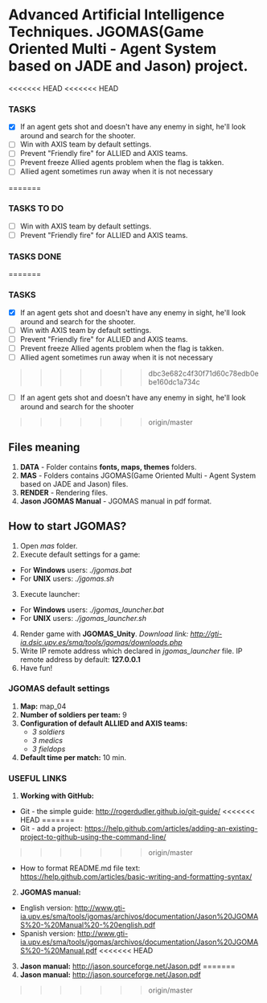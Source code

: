 # Advanced Artificial Intelligence Techniques. JGOMAS(Game Oriented Multi - Agent System based on JADE and Jason) project.

<<<<<<< HEAD
<<<<<<< HEAD
 ### TASKS
 - [X] If an agent gets shot and doesn't have any enemy in sight, he'll look around and search for the shooter.
 - [ ] Win with AXIS team by default settings.
 - [ ] Prevent "Friendly fire" for ALLIED and AXIS teams.
 - [ ] Prevent freeze Allied agents problem when the flag is takken.
 - [ ] Allied agent sometimes run away when it is not necessary

=======
 ### TASKS TO DO

 - [ ] Win with AXIS team by default settings.
 - [ ] Prevent "Friendly fire" for ALLIED and AXIS teams.

 ### TASKS DONE
=======
 ### TASKS
 - [X] If an agent gets shot and doesn't have any enemy in sight, he'll look around and search for the shooter.
 - [ ] Win with AXIS team by default settings.
 - [ ] Prevent "Friendly fire" for ALLIED and AXIS teams.
 - [ ] Prevent freeze Allied agents problem when the flag is takken.
 - [ ] Allied agent sometimes run away when it is not necessary
>>>>>>> dbc3e682c4f30f71d60c78edb0ebe160dc1a734c

 - [ ] If an agent gets shot and doesn't have any enemy in sight, he'll look around and search for the shooter
 
>>>>>>> origin/master
## Files meaning
1. __DATA__ - Folder contains __fonts, maps, themes__ folders.
2. __MAS__ - Folders contains JGOMAS(Game Oriented Multi - Agent System based on JADE and Jason) files.
3. __RENDER__ - Rendering files.
4. __Jason JGOMAS Manual__ - JGOMAS manual in pdf format.

## How to start JGOMAS?
1. Open _mas_ folder.
2. Execute default settings for a game:
 - For __Windows__ users: _./jgomas.bat_
 - For __UNIX__ users: _./jgomas.sh_
 3. Execute launcher:
 - For __Windows__ users: _./jgomas_launcher.bat_
 - For __UNIX__ users: _./jgomas_launcher.sh_
 4. Render game with __JGOMAS_Unity__. _Download link: http://gti-ia.dsic.upv.es/sma/tools/jgomas/downloads.php_
 5. Write IP remote address which declared in _jgomas_launcher_ file. IP remote address by default: __127.0.0.1__
 6. Have fun!

 ### JGOMAS default settings
 1. __Map:__ map_04
 2. __Number of soldiers per team:__ 9
 3. __Configuration of default ALLIED and AXIS teams:__
 	- _3 soldiers_
 	- _3 medics_
 	- _3 fieldops_
 4. __Default time per match:__ 10 min.

 ### USEFUL LINKS
 1. __Working with GitHub:__
  - Git - the simple guide: http://rogerdudler.github.io/git-guide/
<<<<<<< HEAD
=======
  - Git - add a project: https://help.github.com/articles/adding-an-existing-project-to-github-using-the-command-line/
>>>>>>> origin/master
  - How to format README.md file text: https://help.github.com/articles/basic-writing-and-formatting-syntax/
 2. __JGOMAS manual:__
  - English version: http://www.gti-ia.upv.es/sma/tools/jgomas/archivos/documentation/Jason%20JGOMAS%20-%20Manual%20-%20english.pdf
  - Spanish version: http://www.gti-ia.upv.es/sma/tools/jgomas/archivos/documentation/Jason%20JGOMAS%20-%20Manual.pdf
<<<<<<< HEAD
 3. __Jason manual:__ http://jason.sourceforge.net/Jason.pdf
=======
 3. __Jason manual:__ http://jason.sourceforge.net/Jason.pdf
>>>>>>> origin/master
